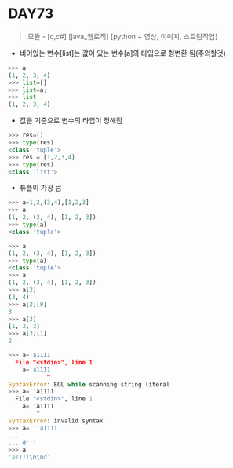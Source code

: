 # DAY73

> 모듈 - [c,c#] [java_웹로직] [python + 영상, 이미지, 스트림작업]



- 비어있는 변수[list]는 값이 있는 변수[a]의 타입으로 형변환 됨(주의할것)

```python
>>> a
(1, 2, 3, 4)
>>> list=[]
>>> list=a;
>>> list
(1, 2, 3, 4)
```



- 값을 기준으로 변수의 타입이 정해짐

```python
>>> res=()
>>> type(res)
<class 'tuple'>
>>> res = [1,2,3,4]
>>> type(res)
<class 'list'>
```



- 튜플이 가장 큼

```python
>>> a=1,2,(3,4),[1,2,3]
>>> a
(1, 2, (3, 4), [1, 2, 3])
>>> type(a)
<class 'tuple'>
```

```python
>>> a
(1, 2, (3, 4), [1, 2, 3])
>>> type(a)
<class 'tuple'>
>>> a
(1, 2, (3, 4), [1, 2, 3])
>>> a[2]
(3, 4)
>>> a[2][0]
3
>>> a[3]
[1, 2, 3]
>>> a[3][1]
2
```



```python
>>> a='a1111
  File "<stdin>", line 1
    a='a1111
           ^
SyntaxError: EOL while scanning string literal
>>> a=''a1111
  File "<stdin>", line 1
    a=''a1111
        ^
SyntaxError: invalid syntax
>>> a='''a1111
... 
... d'''
>>> a
'a1111\n\nd'
```

